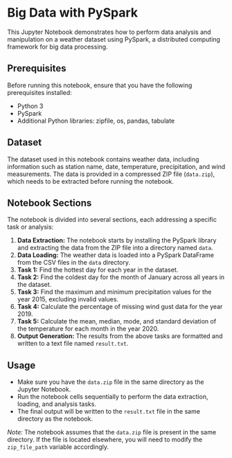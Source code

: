 # Big Data with PySpark

This Jupyter Notebook demonstrates how to perform data analysis and manipulation on a weather dataset using PySpark, a distributed computing framework for big data processing.

## Prerequisites
Before running this notebook, ensure that you have the following prerequisites installed:

- Python 3
- PySpark
- Additional Python libraries: zipfile, os, pandas, tabulate

## Dataset
The dataset used in this notebook contains weather data, including information such as station name, date, temperature, precipitation, and wind measurements. The data is provided in a compressed ZIP file (`data.zip`), which needs to be extracted before running the notebook.

## Notebook Sections
The notebook is divided into several sections, each addressing a specific task or analysis:

1. **Data Extraction:** The notebook starts by installing the PySpark library and extracting the data from the ZIP file into a directory named `data`.
2. **Data Loading:** The weather data is loaded into a PySpark DataFrame from the CSV files in the `data` directory.
3. **Task 1:** Find the hottest day for each year in the dataset.
4. **Task 2:** Find the coldest day for the month of January across all years in the dataset.
5. **Task 3:** Find the maximum and minimum precipitation values for the year 2015, excluding invalid values.
6. **Task 4:** Calculate the percentage of missing wind gust data for the year 2019.
7. **Task 5:** Calculate the mean, median, mode, and standard deviation of the temperature for each month in the year 2020.
8. **Output Generation:** The results from the above tasks are formatted and written to a text file named `result.txt`.

## Usage
- Make sure you have the `data.zip` file in the same directory as the Jupyter Notebook.
- Run the notebook cells sequentially to perform the data extraction, loading, and analysis tasks.
- The final output will be written to the `result.txt` file in the same directory as the notebook.

*Note:* The notebook assumes that the `data.zip` file is present in the same directory. If the file is located elsewhere, you will need to modify the `zip_file_path` variable accordingly.
